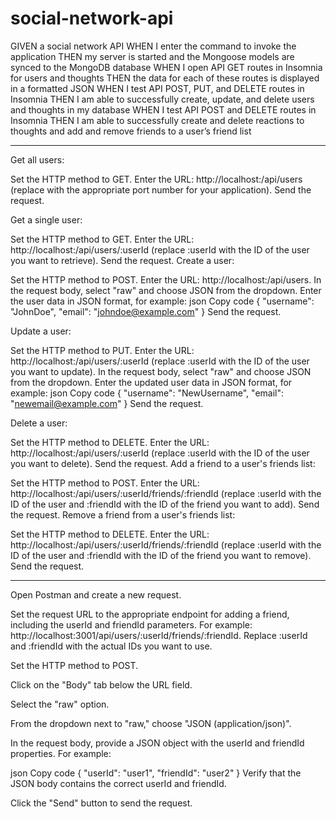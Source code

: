 # social-network-api

GIVEN a social network API
WHEN I enter the command to invoke the application
THEN my server is started and the Mongoose models are synced to the MongoDB database
WHEN I open API GET routes in Insomnia for users and thoughts
THEN the data for each of these routes is displayed in a formatted JSON
WHEN I test API POST, PUT, and DELETE routes in Insomnia
THEN I am able to successfully create, update, and delete users and thoughts in my database
WHEN I test API POST and DELETE routes in Insomnia
THEN I am able to successfully create and delete reactions to thoughts and add and remove friends to a user’s friend list

-----------------------------------------------------------------------------

Get all users:

Set the HTTP method to GET.
Enter the URL: http://localhost:<PORT>/api/users (replace <PORT> with the appropriate port number for your application).
Send the request.

Get a single user:

Set the HTTP method to GET.
Enter the URL: http://localhost:<PORT>/api/users/:userId (replace :userId with the ID of the user you want to retrieve).
Send the request.
Create a user:

Set the HTTP method to POST.
Enter the URL: http://localhost:<PORT>/api/users.
In the request body, select "raw" and choose JSON from the dropdown.
Enter the user data in JSON format, for example:
json
Copy code
{
  "username": "JohnDoe",
  "email": "johndoe@example.com"
}
Send the request.

Update a user:

Set the HTTP method to PUT.
Enter the URL: http://localhost:<PORT>/api/users/:userId (replace :userId with the ID of the user you want to update).
In the request body, select "raw" and choose JSON from the dropdown.
Enter the updated user data in JSON format, for example:
json
Copy code
{
  "username": "NewUsername",
  "email": "newemail@example.com"
}
Send the request.

Delete a user:

Set the HTTP method to DELETE.
Enter the URL: http://localhost:<PORT>/api/users/:userId (replace :userId with the ID of the user you want to delete).
Send the request.
Add a friend to a user's friends list:

Set the HTTP method to POST.
Enter the URL: http://localhost:<PORT>/api/users/:userId/friends/:friendId (replace :userId with the ID of the user and :friendId with the ID of the friend you want to add).
Send the request.
Remove a friend from a user's friends list:

Set the HTTP method to DELETE.
Enter the URL: http://localhost:<PORT>/api/users/:userId/friends/:friendId (replace :userId with the ID of the user and :friendId with the ID of the friend you want to remove).
Send the request.


-------------------------------------------------
Open Postman and create a new request.

Set the request URL to the appropriate endpoint for adding a friend, including the userId and friendId parameters. For example: http://localhost:3001/api/users/:userId/friends/:friendId. Replace :userId and :friendId with the actual IDs you want to use.

Set the HTTP method to POST.

Click on the "Body" tab below the URL field.

Select the "raw" option.

From the dropdown next to "raw," choose "JSON (application/json)".

In the request body, provide a JSON object with the userId and friendId properties. For example:

json
Copy code
{
  "userId": "user1",
  "friendId": "user2"
}
Verify that the JSON body contains the correct userId and friendId.

Click the "Send" button to send the request.
